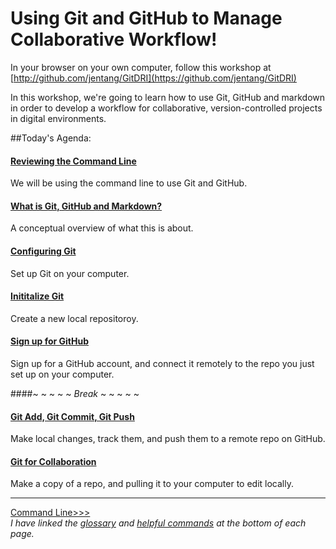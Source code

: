 # Using Git and GitHub to Manage Collaborative Workflow!

In your browser on your own computer, follow this workshop at [http://github.com/jentang/GitDRI](https://github.com/jentang/GitDRI)

In this workshop, we're going to learn how to use Git, GitHub and markdown in order to develop a workflow for collaborative, version-controlled projects in digital environments. 

##Today's Agenda:

#### [Reviewing the Command Line](commandline.md)
We will be using the command line to use Git and GitHub.

#### [What is Git, GitHub and Markdown?](concept.md)
A conceptual overview of what this is about.

#### [Configuring Git](gitconfig.md)
Set up Git on your computer.

#### [Inititalize Git](gitinit.md)
Create a new local repositoroy.

#### [Sign up for GitHub](github.md)
Sign up for a GitHub account, and connect it remotely to the repo you just set up on your computer.

####~ ~ ~ ~ ~ _Break_ ~ ~ ~ ~ ~

#### [Git Add, Git Commit, Git Push](gitaction.md)
Make local changes, track them, and push them to a remote repo on GitHub.

#### [Git for Collaboration](gitpull.md)
Make a copy of a repo, and pulling it to your computer to edit locally.

---
[Command Line>>>](commandline.md)  
_I have linked the [glossary](glossary.md) and [helpful commands](helpfulcommands.md) at the bottom of each page._
